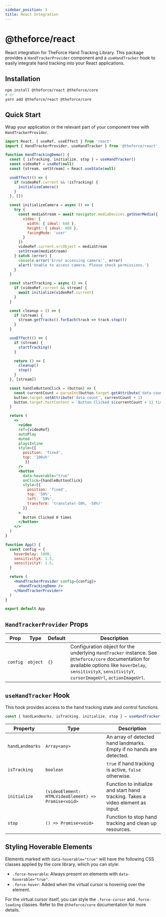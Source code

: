 ```yaml
---
sidebar_position: 3
title: React Integration
---
```


# @theforce/react

React integration for TheForce Hand Tracking Library. This package provides a `HandTrackerProvider` component and a `useHandTracker` hook to easily integrate hand tracking into your React applications.

## Installation

```bash
npm install @theforce/react @theforce/core
# or
yarn add @theforce/react @theforce/core
```

## Quick Start

Wrap your application or the relevant part of your component tree with `HandTrackerProvider`.

```jsx
import React, { useRef, useEffect } from 'react'
import { HandTrackerProvider, useHandTracker } from '@theforce/react'

function HandTrackingDemo() {
  const { isTracking, initialize, stop } = useHandTracker()
  const videoRef = useRef(null)
  const [stream, setStream] = React.useState(null)

  useEffect(() => {
    if (videoRef.current && !isTracking) {
      initializeCamera()
    }
  }, [])

  const initializeCamera = async () => {
    try {
      const mediaStream = await navigator.mediaDevices.getUserMedia({
        video: {
          width: { ideal: 640 },
          height: { ideal: 480 },
          facingMode: 'user'
        }
      })
      videoRef.current.srcObject = mediaStream
      setStream(mediaStream)
    } catch (error) {
      console.error('Error accessing camera:', error)
      alert('Unable to access camera. Please check permissions.')
    }
  }

  const startTracking = async () => {
    if (videoRef.current && stream) {
      await initialize(videoRef.current)
    }
  }

  const cleanup = () => {
    if (stream) {
      stream.getTracks().forEach(track => track.stop())
    }
  }

  useEffect(() => {
    if (stream) {
      startTracking()
    }

    return () => {
      cleanup()
      stop()
    }
  }, [stream])

  const handleButtonClick = (button) => {
    const currentCount = parseInt(button.target.getAttribute('data-count') || '0', 10)
    button.target.setAttribute('data-count', currentCount + 1)
    button.target.textContent = `Button Clicked ${currentCount + 1} times`
  }

  return (
    <>
      <video 
      ref={videoRef} 
      autoPlay 
      muted 
      playsInline
      style={{ 
        position: 'fixed', 
        top: '100vh'
         }}
      />
      <button
        data-hoverable="true"
        onClick={handleButtonClick}
        style={{
          position: 'fixed',
          top: '50%',
          left: '50%',
          transform: 'translate(-50%, -50%)'
        }}
      >
        Button Clicked 0 times
      </button>
    </>
  )
}

function App() {
  const config = {
    hoverDelay: 1000,
    sensitivityX: 1.5,
    sensitivityY: 1.5,
  }

  return (
    <HandTrackerProvider config={config}>
      <HandTrackingDemo />
    </HandTrackerProvider>
  )
}

export default App
```

## `HandTrackerProvider` Props

| Prop   | Type   | Default | Description                                           |
| ------ | ------ | ------- | ----------------------------------------------------- |
| `config` | `object` | `{}`      | Configuration object for the underlying `HandTracker` instance. See `@theforce/core` documentation for available options like `hoverDelay`, `sensitivityX`, `sensitivityY`, `cursorImageUrl`, `actionImageUrl`. |

## `useHandTracker` Hook

This hook provides access to the hand tracking state and control functions.

```javascript
const { handLandmarks, isTracking, initialize, stop } = useHandTracker();
```

| Property        | Type      | Description                                           |
| --------------- | --------- | ----------------------------------------------------- |
| `handLandmarks` | `Array<any>` | An array of detected hand landmarks. Empty if no hands are detected. |
| `isTracking`    | `boolean` | `true` if hand tracking is active, `false` otherwise. |
| `initialize`    | `(videoElement: HTMLVideoElement) => Promise<void>` | Function to initialize and start hand tracking. Takes a video element as input. |
| `stop`          | `() => Promise<void>` | Function to stop hand tracking and clean up resources. |

## Styling Hoverable Elements

Elements marked with `data-hoverable="true"` will have the following CSS classes applied by the core library, which you can style:

-   `.force-hoverable`: Always present on elements with `data-hoverable="true"`.
-   `.force-hover`: Added when the virtual cursor is hovering over the element.

For the virtual cursor itself, you can style the `.force-cursor` and `.force-loading` classes. Refer to the `@theforce/core` documentation for more details.
